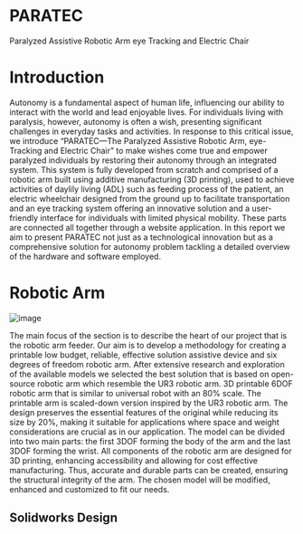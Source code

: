 # PARATEC
Paralyzed Assistive Robotic Arm eye Tracking and Electric Chair

# Introduction
Autonomy is a fundamental aspect of human life, influencing our ability to interact with the world and lead enjoyable lives. For individuals living with paralysis, however, autonomy is often a wish, presenting significant challenges in everyday tasks and activities. In response to this critical issue, we introduce “PARATEC—The Paralyzed Assistive Robotic Arm, eye-Tracking and Electric Chair” to make wishes come true and empower paralyzed individuals by restoring their autonomy through an integrated system. This system is fully developed from scratch and comprised of a robotic arm built using additive manufacturing (3D printing), used to achieve activities of daylily living (ADL) such as feeding process of the patient, an electric wheelchair designed from the ground up to facilitate transportation and an eye tracking system offering an innovative solution and a user-friendly interface for individuals with limited physical mobility. These parts are connected all together through a website application. In this report we aim to present PARATEC not just as a technological innovation but as a comprehensive solution for autonomy problem tackling a detailed overview of the hardware and software employed.

# Robotic Arm
![image](https://github.com/adnanO999/PARATEC/assets/88556508/6964932d-5917-4c0f-b0ed-e71610f767ad)

The main focus of the section is to describe the heart of our project that is the robotic arm feeder. Our aim is to develop a methodology for creating a printable low budget, reliable, effective solution assistive device and six degrees of freedom robotic arm. After extensive research and exploration of the available models we selected the best solution that is based on open-source robotic arm which resemble the UR3 robotic arm. 3D printable 6DOF robotic arm that is similar to universal robot with an 80% scale. The printable arm is scaled-down version inspired by the UR3 robotic arm. The design preserves the essential features of the original while reducing its size by 20%, making it suitable for applications where space and weight considerations are crucial as in our application. The model can be divided into two main parts: the first 3DOF forming the body of the arm and the last 3DOF forming the wrist. All components of the robotic arm are designed for 3D printing, enhancing accessibility and allowing for cost effective manufacturing. Thus, accurate and durable parts can be created, ensuring the structural integrity of the arm. The chosen model will be modified, enhanced and customized to fit our needs. 

## Solidworks Design
